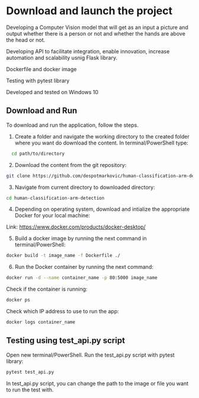 
# Download and launch the project

Developing a Computer Vision model that will get as an input a picture and output whether there is a person or not and whether the hands are above the head or not.

Developing API to facilitate integration, enable innovation, increase automation and scalability usnig Flask library. 

Dockerfile and docker image

Testing with pytest library

Developed and tested on Windows 10



## Download and Run

To download and run the application, follow the steps.

1. Create a folder and navigate the working directory to the created folder where you want do download the content. In terminal/PowerShell type:
```bash
  cd path/to/directory
```
2. Download the content from the git repository:
```bash
git clone https://github.com/despotmarkovic/human-classification-arm-detection.git
```

3. Navigate from current directory to downloaded directory:
```bash
cd human-classification-arm-detection
```

4. Depending on operating system, download and intialize the appropriate Docker for your local machine:

Link: https://www.docker.com/products/docker-desktop/

5. Build a docker image by running the next command in terminal/PowerShell:
```bash
docker build -t image_name -f Dockerfile ./
```

6. Run the Docker container by running the next command:
```bash
docker run -d --name container_name -p 80:5000 image_name
```
Check if the container is running:
```bash
docker ps
```
Check which IP address to use to run the app:
```bash
docker logs container_name
```





## Testing using test_api.py script

Open new terminal/PowerShell. Run the test_api.py script with pytest library:
```bash
pytest test_api.py
```

In test_api.py script, you can change the path to the image or file you want to run the test with.

